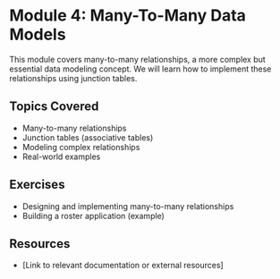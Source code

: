# Module 4: Many-To-Many Data Models

This module covers many-to-many relationships, a more complex but essential data modeling concept.  We will learn how to implement these relationships using junction tables.

## Topics Covered

*   Many-to-many relationships
*   Junction tables (associative tables)
*   Modeling complex relationships
*   Real-world examples

## Exercises

*   Designing and implementing many-to-many relationships
*   Building a roster application (example)

## Resources

*   [Link to relevant documentation or external resources]